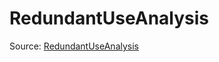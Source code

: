 # RedundantUseAnalysis

Source: [RedundantUseAnalysis](../csrc/device_lower/analysis/thread_predicate.cpp#L368)
